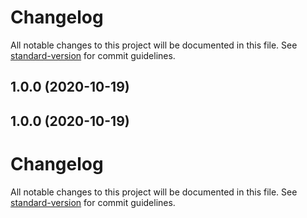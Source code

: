 # Changelog

All notable changes to this project will be documented in this file. See [standard-version](https://github.com/conventional-changelog/standard-version) for commit guidelines.

## 1.0.0 (2020-10-19)

## 1.0.0 (2020-10-19)

# Changelog

All notable changes to this project will be documented in this file. See [standard-version](https://github.com/conventional-changelog/standard-version) for commit guidelines.
